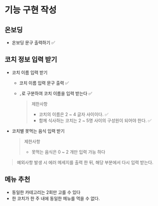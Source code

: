 # 기능 구현 작성

## 온보딩

- 온보딩 문구 출력하기 ✅

## 코치 정보 입력 받기

- 코치 이름 입력 받기

  - 코치 이름 입력 문구 출력 ✅

  - `,`로 구분하여 코치 이름을 입력 받는다 ✅ 

    > 제한사항
    >
    > - 코치의 이름은 2 ~ 4 글자 사이이다. ✅
    > - 함께 식사하는 코치는 2 ~ 5명 사이의 구성원이 되어야 한다. ✅

- 코치별 못먹는 음식 입력 받기

  > 제한사항
  >
  > - 못먹는 음식은 0 ~ 2 개만 입력 가능 하다

> 예외사항 발생 시 에러 메세지를 출력 한 뒤, 해당 부분에서 다시 입력 받는다.

## 메뉴 추천

- 동일한 카테고리는 2회만 고를 수 있다
- 한 코치가 한 주 내에 동일한 메뉴를 먹을 수 없다.